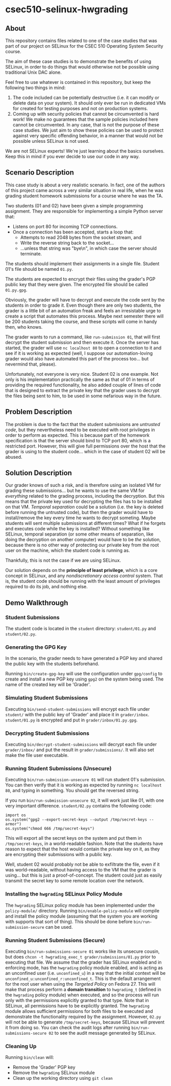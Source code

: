# csec510-selinux-hwgrading

## About

This repository contains files related to one of the case studies that was part of our project on SELinux for the CSEC 510 Operating System Security course.

The aim of these case studies is to demonstrate the benefits of using SELinux, in order to do things that would otherwise not be possible using traditional Unix DAC alone.

Feel free to use whatever is contained in this repository, but keep the following two things in mind:

1. The code included can be potentially destructive (i.e. it can modify or delete data on your system). It should only ever be run in dedicated VMs for created for testing purposes and not on production systems.
2. Coming up with security policies that cannot be circumvented is hard work! We make no guarantees that the sample policies included here cannot be circumvented. In any case, that is not the purpose of these case studies. We just aim to show these policies can be used to protect against very specific offending behavior, in a manner that would not be possible unless SELinux is not used.

We are not SELinux experts! We're just learning about the basics ourselves. Keep this in mind if you ever decide to use our code in any way.

## Scenario Description

This case study is about a very realistic scenario. In fact, one of the authors of this project came across a very similar situation in real life, when he was grading student homework submissions for a course where he was the TA.

Two students (01 and 02) have been given a simple programming assignment. They are responsible for implementing a simple Python server that:

- Listens on port 80 for incoming TCP connections.
- Once a connection has been accepted, starts a loop that:
	- Attempts to read 2048 bytes from the socket stream, and
	- Write the reverse string back to the socket...
	- ...unless that string was "bye\n", in which case the server should terminate.

The students should implement their assignments in a single file. Student 01's file should be named `01.py`.

The students are expected to encrypt their files using the grader's PGP public key that they were given. The encrypted file should be called `01.py.gpg`.

Obviously, the grader will have to decrypt and execute the code sent by the students in order to grade it. Even though there are only two students, the grader is a little bit of an automation freak and feels an irresistable urge to create a script that automates this process. Maybe next semester there will be 200 students taking the course, and these scripts will come in handy then, who knows.

The grader wants to run a command, like `run-submission 01`, that will first decrypt the student submission and then execute it. Once the server has started, the grader will use `nc localhost 80` to open a connection to it and see if it is working as expected (well, I suppose our automation-loving grader would also have automated this part of the process too... but nevermind that, please).

Unfortunately, not everyone is very nice. Student 02 is one example. Not only is his implementation practically the same as that of 01 in terms of providing the required functionality, he also added couple of lines of code that is designed to extract the private key that the grader uses to decrypt the files being sent to him, to be used in some nefarious way in the future.

## Problem Description

The problem is due to the fact that the student submissions are _untrusted code_, but they nevertheless need to be executed with root privileges in order to perform as expected. This is because part of the homework specification is that the server should bind to TCP port 80, which is a restricted port. However, this will give full permissions over the host that the grader is using to the student code... which in the case of student 02 will be abused.

## Solution Description

Our grader knows of such a risk, and is therefore using an isolated VM for grading these submissions... but he wants to use the same VM for _everything_ related to the grading process, including the decryption. But this means that the private key used for decrypting the files has to be installed on that VM. _Temporal separation_ could be a solution (i.e. the key is deleted before running the untrusted code), but then the grader would have to install/remove the key every time he wants to decrypt someting. Maybe students will sent multiple submissions at different times? What if he forgets and executes code while the key is installed? Without something like SELinux, temporal separation (or some other means of separation, like doing the decryption on another computer) would have to be _the_ solution, because there is no other way of protecting our private key from the root user on the machine, which the student code is running as.

Thankfully, this is not the case if we are using SELinux.

Our solution depends on the __principle of least privilege__, which is a core concept in SELinux, and any _nondiscretionary access control_ system. That is, the student code should be running with the least amount of privileges required to do its job, and nothing else.

## Demo Walkthrough

### Student Submissions

The student code is located in the `student` directory: `student/01.py` and `student/02.py`.

### Generating the GPG Key

In the scenario, the grader needs to have generated a PGP key and shared the public key with the students beforehand.

Running `bin/create-gpg-key` will use the configuration under `gpg/config` to create and install a new PGP key using `gpg2` on the system being used. The name of the created key will be 'Grader'.

### Simulating Student Submissions

Executing `bin/send-student-submissions` will encrypt each file under `student/` with the public key of 'Grader' and place it in `grader/inbox`. `student/01.py` is encrypted and put in `grader/inbox/01.py.gpg`.

### Decrypting Student Submissions

Executing `bin/decrypt-student-submissions` will decrypt each file under `grader/inbox/` and put the result in `grader/submissions/`. It will also set make the file user executable.

### Running Student Submissions (Unsecure)

Executing `bin/run-submission-unsecure 01` will run student 01's submission. You can then verify that it is working as expected by running `nc localhost 80`, and typing in something. You should get the reversed string.

If you run `bin/run-submission-unsecure 02`, it will work just like 01, with one very important difference. `student/02.py` contains the following code:

    import os
    os.system("gpg2 --export-secret-keys --output /tmp/secret-keys --armor")
    os.system("chmod 666 /tmp/secret-keys")

This will export all the secret keys on the system and put them in `/tmp/secret-keys`, in a world-readable fashion. Note that the students have reason to expect that the host would contain the private key on it, as they are encrypting their submissions with a public key.

Well, student 02 would probably not be able to exfiltrate the file, even if it was world-readable, without having access to the VM that the grader is using... but this is just a proof-of-concept. The student could just as easily transmit the secret key to some remote location over the network.

### Installing the `hwgrading` SELinux Policy Module

The `hwgrading` SELinux policy module has been implemented under the `policy-module/` directory. Running `bin/enable-policy-module` will compile and install the policy module (assuming that the system you are working with supports that sort of thing). This should be done before `bin/run-submission-secure` can be used.

### Running Student Submissions (Secure)

Executing `bin/run-submissions-secure 01` works like its unsecure cousin, but does `chcon -t hwgrading_exec_t grader/submissions/01.py` prior to executing that file. We assume that the grader has SELinux enabled and in enforcing mode, has the `hwgrading` policy module enabled, and is acting as an unconfined user (i.e. `unconfined_u`) in a way that the initial context will be `unconfined_u:unconfined_r:unconfined_t`. This is the default arrangement for the root user when using the _Targeted Policy_ on Fedora 27. This will make that process perform a __domain transition__ to `hwgrading_t` (defined in the `hwgrading` policy module) when executed, and so the process will run only with the permissions explicitly granted to that type. Note that in SELinux, all permissions have to be explicitly granted. The `hwgrading` module allows sufficient permissions for both files to be executed and demonstrate the functionality required by the assignment. However, `02.py` will not be able to generate `/tmp/secret-keys`, because SELinux will prevent it from doing so. You can check the audit logs after running `bin/run-submissions-secure 02` to see the audit message generated by SELinux.

### Cleaning Up

Running `bin/clean` will:

- Remove the 'Grader' PGP key
- Remove the `hwgrading` SELinux module
- Clean up the working directory using `git clean`